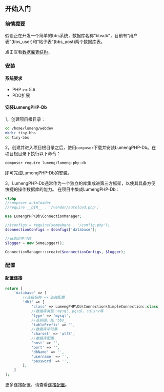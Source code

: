 ## 开始入门

### 前情提要

假设正在开发一个简单的bbs系统，数据库名称“bbsdb”，目前有“用户表”(bbs_user)和“帖子表”(bbs_post)两个数据库表。

点击查看[数据库表结构](/tests/resources/database.sql)。

### 安装

#### 系统要求

* PHP >= 5.6
* PDO扩展

#### 安装LumengPHP-Db

1，创建项目根目录：
```bash
cd /home/lumeng/webdev
mkdir tiny-bbs
cd tiny-bbs
```

2，创建并进入项目根目录之后，使用`composer`下载并安装LumengPHP-Db。在项目根目录下执行以下命令：
```bash
composer require lumeng/lumeng-php-db
```
即可完成LumengPHP-Db的安装。

3，LumengPHP-Db通常作为一个独立的库集成进第三方框架，以使其具备方便快捷的操作数据库的能力。
在项目中集成LumengPHP-Db：
```php
<?php
//composer autoloader
//require __DIR__ . '/vendor/autoload.php';

use LumengPHP\Db\ConnectionManager;

//$configs = require(somewhere . '/config.php');
$connectionConfigs = $configs['database'];

//日志组件可选
$logger = new SomeLogger();

ConnectionManager::create($connectionConfigs, $logger);
```

### 配置

#### 配置连接

```php
return [
    'database' => [
        //连接名称 => 连接配置
        'db1' => [
            'class' => LumengPHP\Db\Connection\SimpleConnection::class,
            //数据库类型：mysql、pgsql、sqlsrv等
            'type' => 'mysql',
            //表前缀，如：bbs_
            'tablePrefix' => '',
            //数据库字符集
            'charset' => 'utf8',
            //数据库配置
            'host' => '',
            'port' => '',
            'dbName' => '',
            'username' => '',
            'password' => '',
        ],
    ]
];
```

更多连接配置，请查看[连接配置](config.md#连接配置)。
